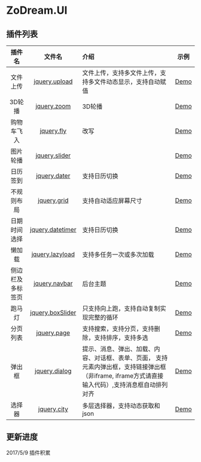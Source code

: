 # ZoDream.UI

## 插件列表

|插件名| 文件名 |介绍 | 示例     |
|:--------:|:------:|:----- |:-------:|
| 文件上传 |[jquery.upload](https://github.com/zx648383079/ZoDream.UI/blob/master/src/js/jquery.upload.ts) |文件上传，支持多文件上传，支持多文件动态显示，支持自动赋值|[Demo](http://zx648383079.github.io/ZoDream.UI/demo/upload.html)|
| 3D轮播 |[jquery.zoom](https://github.com/zx648383079/ZoDream.UI/blob/master/src/js/jquery.zoom.ts) |3D轮播|[Demo](http://zx648383079.github.io/ZoDream.UI/demo/zoom.html)|
| 购物车飞入 |[jquery.fly](https://github.com/zx648383079/ZoDream.UI/blob/master/src/js/jquery.fly.ts) |改写|[Demo](http://zx648383079.github.io/ZoDream.UI/demo/fly.html)|
| 图片轮播 |[jquery.slider](https://github.com/zx648383079/ZoDream.UI/blob/master/src/js/jquery.slider.ts) ||[Demo](http://zx648383079.github.io/ZoDream.UI/demo/slider.html)|
| 日历签到 |[jquery.dater](https://github.com/zx648383079/ZoDream.UI/blob/master/src/js/jquery.dater.ts) |支持日历切换|[Demo](http://zx648383079.github.io/ZoDream.UI/demo/dater.html)|
| 不规则布局 |[jquery.grid](https://github.com/zx648383079/ZoDream.UI/blob/master/src/js/jquery.grid.ts) |支持自动适应屏幕尺寸|[Demo](http://zx648383079.github.io/ZoDream.UI/demo/grid.html)|
| 日期时间选择 |[jquery.datetimer](https://github.com/zx648383079/ZoDream.UI/blob/master/src/js/jquery.datetimer.ts) |支持日历切换|[Demo](http://zx648383079.github.io/ZoDream.UI/demo/datetimer.html)|
| 懒加载 |[jquery.lazyload](https://github.com/zx648383079/ZoDream.UI/blob/master/src/js/jquery.lazyload.ts) |支持多任务一次或多次加载|[Demo](http://zx648383079.github.io/ZoDream.UI/demo/lazyload.html)|
| 侧边栏及多标签页 |[jquery.navbar](https://github.com/zx648383079/ZoDream.UI/blob/master/src/js/jquery.navbar.ts) |后台主题|[Demo](http://zx648383079.github.io/ZoDream.UI/demo/admin/index.html)|
| 跑马灯 |[jquery.boxSlider](https://github.com/zx648383079/ZoDream.UI/blob/master/src/js/jquery.boxSlider.ts) |只支持向上跑，支持自动复制实现完整的循环|[Demo](http://zx648383079.github.io/ZoDream.UI/demo/boxSlider.html)|
| 分页列表 |[jquery.page](https://github.com/zx648383079/ZoDream.UI/blob/master/src/js/jquery.page.ts) |支持搜索，支持分页，支持删除，支持排序，支持多选|[Demo](http://zx648383079.github.io/ZoDream.UI/demo/admin/list.html)|
| 弹出框 |[jquery.dialog](https://github.com/zx648383079/ZoDream.UI/blob/master/src/js/jquery.dialog.ts) |提示、消息、弹出、加载、内容、对话框、表单、页面， 支持元素内弹出框，支持链接弹出框（非iframe, iframe方式请直接输入代码）,支持消息框自动排列对齐|[Demo](http://zx648383079.github.io/ZoDream.UI/demo/dialog.html)|
| 选择器 |[jquery.city](https://github.com/zx648383079/ZoDream.UI/blob/master/src/js/jquery.city.ts) |多层选择器，支持动态获取和json|[Demo](http://zx648383079.github.io/ZoDream.UI/demo/city.html)|


## 更新进度

2017/5/9 插件积累
